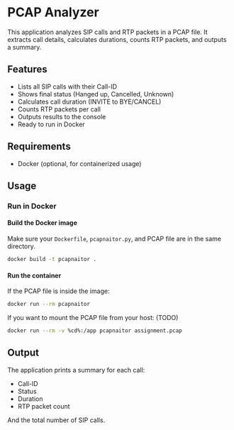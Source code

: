 # PCAP Analyzer

This application analyzes SIP calls and RTP packets in a PCAP file. It extracts call details, calculates durations, counts RTP packets, and outputs a summary.

## Features

- Lists all SIP calls with their Call-ID
- Shows final status (Hanged up, Cancelled, Unknown)
- Calculates call duration (INVITE to BYE/CANCEL)
- Counts RTP packets per call
- Outputs results to the console
- Ready to run in Docker

## Requirements

- Docker (optional, for containerized usage)

## Usage

###  Run in Docker

#### Build the Docker image

Make sure your `Dockerfile`, `pcapnaitor.py`, and PCAP file are in the same directory.

```sh
docker build -t pcapnaitor .
```

#### Run the container

If the PCAP file is inside the image:
```sh
docker run --rm pcapnaitor
```

If you want to mount the PCAP file from your host: (TODO)
```sh
docker run --rm -v %cd%:/app pcapnaitor assignment.pcap
```
## Output

The application prints a summary for each call:
- Call-ID
- Status
- Duration
- RTP packet count

And the total number of SIP calls.
